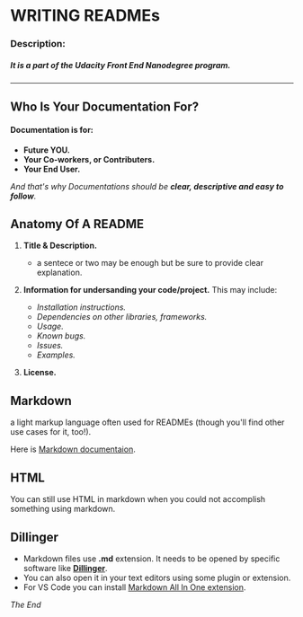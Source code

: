 # **WRITING READMEs**

### Description:
##### It is a part of the _Udacity Front End Nanodegree program_.

---------------------------------------------------------------------------------------------------------------------



 ## **Who Is Your Documentation For?**

#### Documentation is for:
- **Future YOU.**
- **Your Co-workers, or Contributers.**
- **Your End User.**

_And that's why Documentations should be **clear, descriptive and easy to follow**._


## **Anatomy Of A README**

1. **Title & Description.**
   - a sentece or two may be enough but be sure to provide clear explanation.
   
2. **Information for undersanding your code/project.**
   This may include:
   - _Installation instructions._
   - _Dependencies on other libraries, frameworks._
   - _Usage._
   - _Known bugs._
   - _Issues._
   - _Examples._
   
3. **License.**  


## **Markdown**

 a light markup language often used for READMEs (though you'll find other use cases for it, too!). 
 
 Here is [Markdown documentaion](https://help.github.com/articles/getting-started-with-writing-and-formatting-on-github/).

## **HTML**

You can still use HTML in markdown when you could not accomplish something using markdown.

## **Dillinger**

- Markdown files use **.md** extension. It needs to be opened by specific software like [**Dillinger**](https://dillinger.io/).
- You can also open it in your text editors using some plugin or extension.
- For VS Code you can install [Markdown All In One extension](https://marketplace.visualstudio.com/items?itemName=yzhang.markdown-all-in-one).



_The End_
